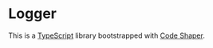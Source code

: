 # Logger

This is a [TypeScript](https://typescriptlang.org/) library bootstrapped with
[Code Shaper](https://code-shaper.dev).
